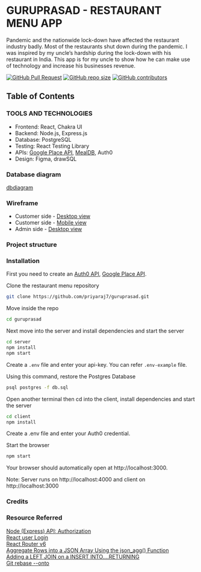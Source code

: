 # GURUPRASAD - RESTAURANT MENU APP

Pandemic and the nationwide lock-down have affected the restaurant industry badly. Most of the restaurants shut down during the pandemic. I was inspired by my uncle’s hardship during the lock-down with his restaurant in India. This app is for my uncle to show how he can make use of technology and increase his businesses revenue.

[![GitHub Pull Request](https://img.shields.io/github/issues-pr-closed/priyaraj7/guruprasad)](https://github.com/priyaraj7/guruprasad/pulls)
[![GitHub repo size](https://img.shields.io/github/repo-size/priyaraj7/guruprasad)](https://github.com/priyaraj7/guruprasad/)
[![GitHub contributors](https://img.shields.io/github/contributors/priyaraj7/guruprasad)](https://github.com/priyaraj7/guruprasad/)

## Table of Contents

### TOOLS AND TECHNOLOGIES

- Frontend: React, Chakra UI
- Backend: Node.js, Express.js
- Database: PostgreSQL
- Testing: React Testing Library
- APIs: [Google Place API](https://developers.google.com/maps/documentation/places/web-service/details), [MealDB](https://www.themealdb.com/api.php), Auth0
- Design: Figma, drawSQL

### Database diagram

[dbdiagram](https://drawsql.app/teams/supriya-1/diagrams/restuarant)

### Wireframe

- Customer side - [Desktop view](https://www.figma.com/proto/cosyASpTYSsTqf9mcC6NeX/ClientSide?node-id=2%3A2&scaling=scale-down&page-id=0%3A1&starting-point-node-id=2%3A2)
- Customer side - [Mobile view](https://www.figma.com/proto/cosyASpTYSsTqf9mcC6NeX/ClientSide?node-id=75%3A3009&scaling=scale-down&page-id=66%3A1860&starting-point-node-id=75%3A3009)
- Admin side - [Desktop view](https://www.figma.com/proto/oBDf4ofFocDR4DiIbe4RVk/Admin?node-id=27%3A242&scaling=scale-down&page-id=0%3A1&starting-point-node-id=27%3A242)

### Project structure

### Installation

First you need to create an [Auth0 API](https://auth0.com/), [Google Place API](https://developers.google.com/maps/documentation/places/web-service/overview).

Clone the restaurant menu repository

```bash
git clone https://github.com/priyaraj7/guruprasad.git
```

Move inside the repo

```bash
cd guruprasad
```

Next move into the server and install dependencies and start the server

```bash
cd server
npm install
npm start
```

Create a `.env` file and enter your api-key. You can refer `.env-example` file.

Using this command, restore the Postgres Database

```bash
psql postgres -f db.sql
```

Open another terminal then cd into the client, install dependencies and start the server

```bash
cd client
npm install
```

Create a .env file and enter your Auth0 credential.

Start the browser

```bash
npm start
```

Your browser should automatically open at http://localhost:3000.

Note:
Server runs on http://localhost:4000 and client on http://localhost:3000

### Credits

### Resource Referred

[Node (Express) API: Authorization](https://auth0.com/docs/quickstart/backend/nodejs/01-authorization)  
[React user Login](https://www.youtube.com/watch?v=pAzqscDx580)  
[React Router v6](https://blog.webdevsimplified.com/2022-07/react-router/)  
[Aggregate Rows into a JSON Array Using the json_agg() Function](http://johnatten.com/2015/04/22/use-postgres-json-type-and-aggregate-functions-to-map-relational-data-to-json/)  
[Adding a LEFT JOIN on a INSERT INTO....RETURNING](https://stackoverflow.com/questions/59232370/adding-a-left-join-on-a-insert-into-returning)  
[Git rebase --onto](https://womanonrails.com/git-rebase-onto)
